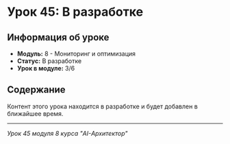 # Урок 45: В разработке

## Информация об уроке
- **Модуль:** 8 - Мониторинг и оптимизация
- **Статус:** В разработке
- **Урок в модуле:** 3/6

## Содержание
Контент этого урока находится в разработке и будет добавлен в ближайшее время.

---
*Урок 45 модуля 8 курса "AI-Архитектор"*
